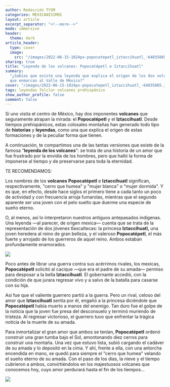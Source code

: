 ```yaml
---
author: Redacción TYSM
categories: MEXICANISIMOS
layout: article
excerpt_separator: "<!--more-->"
mode: immersive
header:
  theme: dark
article_header:
  type: cover
  image:
    src: "/images/2022-06-15-1024px-popocatepetl_iztaccihuatl_-64035865.jpeg"
sharing: true
title: "Leyenda de los volcanes: Popocatépetl e Iztaccíhuatl"
summary:
  "¿Sabías que existe una leyenda que explica el origen de los dos volcanes
  que enmarcan al Valle de México?"
cover: "/images/2022-06-15-1024px-popocatepetl_iztaccihuatl_-64035865.jpeg"
tags: leyendas folclor volcanes prehispánico
show_author_profile: false
comment: false
---
```


Si uno visita el centro de México, hay dos imponentes **volcanes** que seguramente atrapan la mirada: el **Popocatépetl** y el **Iztaccíhuatl**. Desde tiempos prehispánicos, estas colosales montañas han generado todo tipo de **historias** y **leyendas**, como una que explica el origen de estas formaciones y de la peculiar forma que tienen.

A continuación, te compartimos una de las tantas versiones que existe de la famosa "**leyenda de los volcanes**": se trata de una historia de un amor que fue frustrado por la envidia de los hombres, pero que halló la forma de imponerse al tiempo y de preservarse para toda la eternidad.

TE RECOMENDAMOS:

Los nombres de los **volcanes** **Popocatépetl** e **Iztaccíhuatl** significan, respectivamente, "cerro que humea" y "mujer blanca" o "mujer dormida". Y es que, en efecto, desde hace siglos el primero tiene a cada tanto un poco de actividad y con frecuencia arroja fumarolas, mientras que el segundo aparente ser una joven con el pelo suelto que duerme una especie de sueño eterno.

O, al menos, así lo interpretaron nuestros antiguos antepasados indígenas. Una leyenda —al parecer, de origen mexica— cuenta que se trata de la representación de dos jóvenes tlaxcaltecas: la princesa **Iztaccíhuatl,** una joven heredera al reino de gran belleza, y el valeroso **Popocatépetl**, el más fuerte y arrojado de los guerreros de aquel reino. Ambos estaban profundamente enamorados.

![](https://upload.wikimedia.org/wikipedia/commons/8/86/Iztaccihuatl-Popocatepetl_en_vista_a%C3%A9rea.jpg)

Poco antes de librar una guerra contra sus acérrimos rivales, los mexicas, **Popocatépetl** solicitó al cacique —que era el padre de su amada— permiso para desposar a la bella **Iztaccíhuatl**. El gobernante accedió, con la condición de que jurara regresar vivo y a salvo de la batalla para casarse con su hija.

Así fue que el valiente guerrero partió a la guerra. Pero un rival, celoso del amor que **Iztaccíhuatl** sentía por él, engañó a la princesa diciéndole que **Popocatépetl** había muerto a manos del enemigo. Tan duro fue el golpe de la noticia que la joven fue presa del desconsuelo y terminó muriendo de tristeza. Al regresar victorioso, el guerrero tuvo que enfrentar la trágica noticia de la muerte de su amada.

Para inmortalizar el gran amor que ambos se tenían, **Popocatépetl** ordenó construir una gran tumba bajo el Sol, amontonando diez cerros para construir una montaña. Una vez que estuvo lista, subió cargando el cadáver de su amada y lo depositó en la cima. Y ahí, frente a ella, con una antorcha encendida en mano, se quedó para siempre el "cerro que humea" velando el sueño eterno de su amada. Con el paso de los días, la nieve y el tiempo cubrieron a ambos, convirtiéndolos en los majestuosos volcanes que conocemos hoy, cuyo amor perdurará hasta el fin de los tiempos…

![](https://i.pinimg.com/originals/ee/af/a4/eeafa408f627d7add5fd55277b68da2f.jpg)
